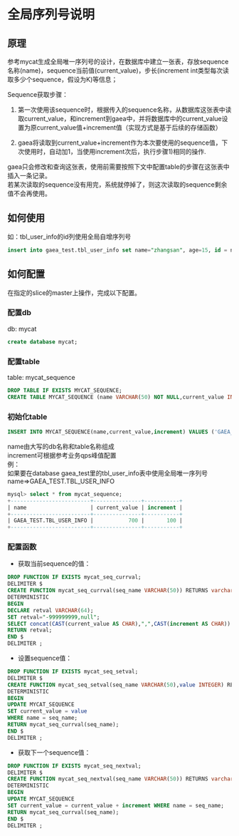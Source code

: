 # 全局序列号说明

## 原理

参考mycat生成全局唯一序列号的设计，在数据库中建立一张表，存放sequence名称(name)，sequence当前值(current_value)，步长(increment int类型每次读取多少个sequence，假设为K)等信息；

Sequence获取步骤：

1. 第一次使用该sequence时，根据传入的sequence名称，从数据库这张表中读取current_value，和increment到gaea中，并将数据库中的current_value设置为原current_value值+increment值（实现方式是基于后续的存储函数）

2. gaea将读取到current_value+increment作为本次要使用的sequence值，下次使用时，自动加1，当使用increment次后，执行步骤1)相同的操作.    
  
gaea只会修改和查询这张表，使用前需要按照下文中配置table的步骤在这张表中插入一条记录。   
若某次读取的sequence没有用完，系统就停掉了，则这次读取的sequence剩余值不会再使用。

## 如何使用

如：tbl_user_info的id列使用全局自增序列号
```sql
insert into gaea_test.tbl_user_info set name="zhangsan", age=15, id = nextval();
```

## 如何配置 
在指定的slice的master上操作，完成以下配置。
### 配置db
db: mycat
```sql
create database mycat;
```
### 配置table
table: mycat_sequence
```sql
DROP TABLE IF EXISTS MYCAT_SEQUENCE;
CREATE TABLE MYCAT_SEQUENCE (name VARCHAR(50) NOT NULL,current_value INT NOT NULL,increment INT NOT NULL DEFAULT 100, PRIMARY KEY(name)) ENGINE=InnoDB;
```

### 初始化table
```sql
INSERT INTO MYCAT_SEQUENCE(name,current_value,increment) VALUES ('GAEA_TEST.TBL_USER_INFO', -99, 100);
```
name由大写的db名称和table名称组成  
increment可根据参考业务qps峰值配置  
例：  
如果要在database gaea_test里的tbl_user_info表中使用全局唯一序列号  
name=>GAEA_TEST.TBL_USER_INFO  
```sql
mysql> select * from mycat_sequence;
+-------------------------+---------------+-----------+
| name                    | current_value | increment |
+-------------------------+---------------+-----------+
| GAEA_TEST.TBL_USER_INFO |           700 |       100 |
+-------------------------+---------------+-----------+
```

### 配置函数
- 获取当前sequence的值： 
```sql
DROP FUNCTION IF EXISTS mycat_seq_currval;
DELIMITER $
CREATE FUNCTION mycat_seq_currval(seq_name VARCHAR(50)) RETURNS varchar(64)     CHARSET utf8
DETERMINISTIC
BEGIN
DECLARE retval VARCHAR(64);
SET retval="-999999999,null";
SELECT concat(CAST(current_value AS CHAR),",",CAST(increment AS CHAR)) INTO retval FROM MYCAT_SEQUENCE WHERE name = seq_name;
RETURN retval;
END $
DELIMITER ;
```

- 设置sequence值： 
```sql
DROP FUNCTION IF EXISTS mycat_seq_setval; 
DELIMITER $ 
CREATE FUNCTION mycat_seq_setval(seq_name VARCHAR(50),value INTEGER) RETURNS     varchar(64) CHARSET utf8
DETERMINISTIC
BEGIN
UPDATE MYCAT_SEQUENCE
SET current_value = value
WHERE name = seq_name;
RETURN mycat_seq_currval(seq_name);
END $
DELIMITER ;
```

- 获取下一个sequence值：
 
```sql
DROP FUNCTION IF EXISTS mycat_seq_nextval;
DELIMITER $
CREATE FUNCTION mycat_seq_nextval(seq_name VARCHAR(50)) RETURNS varchar(64)     CHARSET utf8
DETERMINISTIC
BEGIN
UPDATE MYCAT_SEQUENCE
SET current_value = current_value + increment WHERE name = seq_name;
RETURN mycat_seq_currval(seq_name);
END $
DELIMITER ;
```
